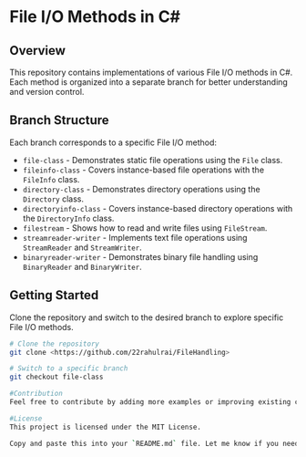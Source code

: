 # File I/O Methods in C#

## Overview
This repository contains implementations of various File I/O methods in C#. Each method is organized into a separate branch for better understanding and version control.

## Branch Structure
Each branch corresponds to a specific File I/O method:

- `file-class` - Demonstrates static file operations using the `File` class.
- `fileinfo-class` - Covers instance-based file operations with the `FileInfo` class.
- `directory-class` - Demonstrates directory operations using the `Directory` class.
- `directoryinfo-class` - Covers instance-based directory operations with the `DirectoryInfo` class.
- `filestream` - Shows how to read and write files using `FileStream`.
- `streamreader-writer` - Implements text file operations using `StreamReader` and `StreamWriter`.
- `binaryreader-writer` - Demonstrates binary file handling using `BinaryReader` and `BinaryWriter`.

## Getting Started
Clone the repository and switch to the desired branch to explore specific File I/O methods.

```sh
# Clone the repository
git clone <https://github.com/22rahulrai/FileHandling>

# Switch to a specific branch
git checkout file-class

#Contribution
Feel free to contribute by adding more examples or improving existing code.

#License
This project is licensed under the MIT License.

Copy and paste this into your `README.md` file. Let me know if you need any modifications! 🚀
